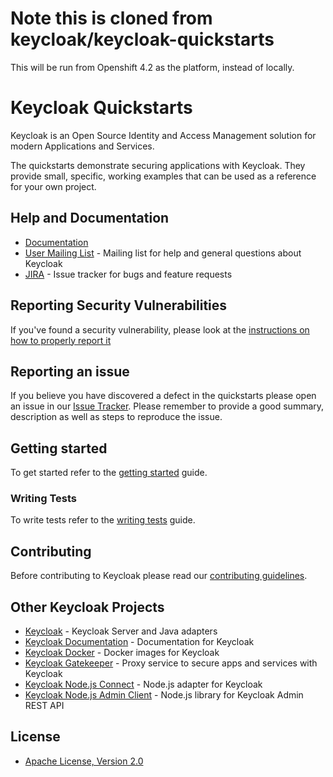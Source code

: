 # Note this is cloned from keycloak/keycloak-quickstarts
This will be run from Openshift 4.2 as the platform, instead of locally.

# <span>Keycloak</span> Quickstarts

<span>Keycloak</span> is an Open Source Identity and Access Management solution for modern Applications and Services.

The quickstarts demonstrate securing applications with <span>Keycloak</span>. They provide small, specific, working examples
that can be used as a reference for your own project.

## Help and Documentation

* [Documentation](https://www.keycloak.org/documentation.html)
* [User Mailing List](https://lists.jboss.org/mailman/listinfo/keycloak-user) - Mailing list for help and general questions about Keycloak
* [JIRA](https://issues.jboss.org/projects/KEYCLOAK) - Issue tracker for bugs and feature requests

## Reporting Security Vulnerabilities

If you've found a security vulnerability, please look at the [instructions on how to properly report it](http://www.keycloak.org/security.html)

## Reporting an issue

If you believe you have discovered a defect in the quickstarts please open an issue in our [Issue Tracker](https://issues.jboss.org/projects/KEYCLOAK).
Please remember to provide a good summary, description as well as steps to reproduce the issue.

## Getting started

To get started refer to the [getting started](docs/getting-started.md) guide.

### Writing Tests

To write tests refer to the [writing tests](docs/test-development.md) guide.

## Contributing

Before contributing to Keycloak please read our [contributing guidelines](CONTRIBUTING.md).

## Other Keycloak Projects

* [Keycloak](https://github.com/keycloak/keycloak) - Keycloak Server and Java adapters
* [Keycloak Documentation](https://github.com/keycloak/keycloak-documentation) - Documentation for Keycloak
* [Keycloak Docker](https://github.com/jboss-dockerfiles/keycloak) - Docker images for Keycloak
* [Keycloak Gatekeeper](https://github.com/keycloak/keycloak-gatekeeper) - Proxy service to secure apps and services with Keycloak
* [Keycloak Node.js Connect](https://github.com/keycloak/keycloak-nodejs-connect) - Node.js adapter for Keycloak
* [Keycloak Node.js Admin Client](https://github.com/keycloak/keycloak-nodejs-admin-client) - Node.js library for Keycloak Admin REST API

## License

* [Apache License, Version 2.0](https://www.apache.org/licenses/LICENSE-2.0)


